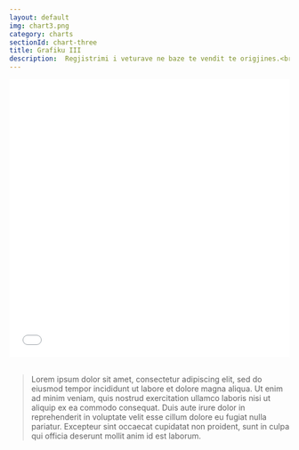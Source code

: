 ```yaml
---
layout: default
img: chart3.png
category: charts
sectionId: chart-three
title: Grafiku III 
description:  Regjistrimi i veturave ne baze te vendit te origjines.<br>Lorem ipsum dolor sit amet, consectetur adipiscing elit, sed do eiusmod tempor incididunt ut labore et dolore magna aliqua. Ut enim ad minim veniam, quis nostrud exercitation ullamco laboris nisi ut aliquip ex ea commodo consequat.  
---
```


<div> 
<iframe class="highcharts-iframe" src="//cloud.highcharts.com/embed/izuqud" style="border: 0; width: 100%; height: 500px"></iframe>&nbsp;</iframe></div>	
<blockquote>
  <p>Lorem ipsum dolor sit amet, consectetur adipiscing elit, sed do eiusmod tempor incididunt ut labore et dolore magna aliqua. Ut enim ad minim veniam, quis nostrud exercitation ullamco laboris nisi ut aliquip ex ea commodo consequat. Duis aute irure dolor in reprehenderit in voluptate velit esse cillum dolore eu fugiat nulla pariatur. Excepteur sint occaecat cupidatat non proident, sunt in culpa qui officia deserunt mollit anim id est laborum.</p>
</blockquote>